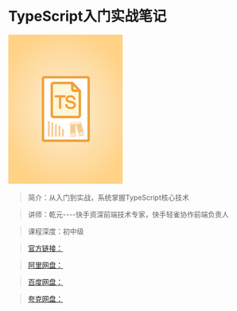 # TypeScript入门实战笔记

![img](../../assets/CioPOWCFE-qAI1j-AAEVxeXd9lc749.png)

> 简介：从入门到实战，系统掌握TypeScript核心技术

> 讲师：乾元----快手资深前端技术专家，快手轻雀协作前端负责人

> 课程深度：初中级

> [官方链接：]()

> [阿里网盘：]()

> [百度网盘：]()

> [夸克网盘：]()
